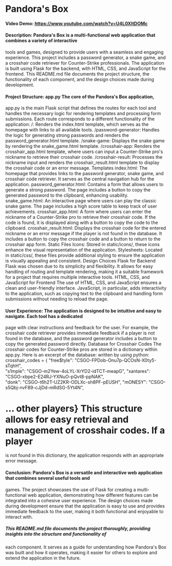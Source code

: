# Pandora's Box
#### Video Demo:  <https://www.youtube.com/watch?v=U4L0XltDOMc>
#### Description: Pandora's Box is a multi-functional web application that combines a variety of interactive
tools and games, designed to provide users with a seamless and engaging experience. This project includes a password 
generator, a snake game, and a crosshair code retriever for Counter-Strike professionals. The application is built 
using Flask for the backend, with HTML, CSS, and JavaScript for the frontend. This README.md file documents the 
project structure, the functionality of each component, and the design choices made during development.

#### Project Structure: app.py The core of the Pandora's Box application, 
app.py is the main Flask script that defines the routes for each tool and handles the necessary logic for 
rendering templates and processing form submissions. Each route corresponds to a different functionality of the 
application: /: Renders the index.html template, which serves as the homepage with links to all available tools. 
/password-generator: Handles the logic for generating strong passwords and renders the password_generator.html 
template. /snake-game: Displays the snake game by rendering the snake_game.html template. /crosshair-app: 
Renders the crosshair_app.html template, where users can input a Counter-Strike pro's nickname to retrieve their 
crosshair code. /crosshair-result: Processes the nickname input and renders the crosshair_result.html template to 
display the crosshair code or an error message. Templates index.html: The homepage that provides links to the 
password generator, snake game, and crosshair code retriever. It serves as the central navigation hub for the 
application. password_generator.html: Contains a form that allows users to generate a strong password. The page 
includes a button to copy the generated password to the clipboard, enhancing usability. snake_game.html: An 
interactive page where users can play the classic snake game. The page includes a high score table to keep 
track of user achievements. crosshair_app.html: A form where users can enter the nickname of a Counter-Strike 
pro to retrieve their crosshair code. If the code is found, it is displayed along with a button to copy the 
code to the clipboard. crosshair_result.html: Displays the crosshair code for the entered nickname or an error 
message if the player is not found in the database. It includes a button to copy the crosshair code and a button 
to return to the crosshair app form. Static Files Icons: Stored in static/icons/, these icons enhance the visual 
representation of the application. Stylesheets: Located in static/css/, these files provide additional styling to 
ensure the application is visually appealing and consistent. Design Choices Flask for Backend Flask was chosen due 
to its simplicity and flexibility. It allows for easy handling of routing and template rendering, making it a 
suitable framework for a project that requires multiple interactive tools. HTML, CSS, and JavaScript for Frontend 
The use of HTML, CSS, and JavaScript ensures a clean and user-friendly interface. JavaScript, in particular, adds 
interactivity to the application, such as copying text to the clipboard and handling form submissions without needing to reload the page.

#### User Experience: The application is designed to be intuitive and easy to navigate. Each tool has a dedicated 
page with clear instructions and feedback for the user. For example, the crosshair code retriever provides immediate 
feedback if a player is not found in the database, and the password generator includes a button to copy the generated 
password directly. Database for Crosshair Codes The crosshair codes for Counter-Strike pros are stored in a dictionary 
within app.py. 
Here is an excerpt of the database: written by using python: 
crosshair_codes = {    "free$tyle": "CSGO-FPDob-Onu7p-QCOsN-X0ty5-sTqhH",     
"s1mple": "CSGO-m2Yew-4oLYL-XrYD2-idTCT-meapG",     "xantares": "CSGO-xbpe2-E24RJ-YXNuO-pQvt8-ppNAK",     
"donk": "CSGO-t6h2T-UZ2KR-ODLXc-sh8PF-pEUSH",   "mONESY": "CSGO-s5Qbj-nvF89-cJjDd-mRdSG-5Yt4N",     
# ... other players} This structure allows for easy retrieval and management of crosshair codes. If a player 
is not found in this dictionary, the application responds with an appropriate error message.

#### Conclusion: Pandora's Box is a versatile and interactive web application that combines several useful tools and 
games. The project showcases the use of Flask for creating a multi-functional web application, demonstrating how 
different features can be integrated into a cohesive user experience. The design choices made during development 
ensure that the application is easy to use and provides immediate feedback to the user, making it both functional and 
enjoyable to interact with.

##### This README.md file documents the project thoroughly, providing insights into the structure and functionality of 
each component. It serves as a guide for understanding how Pandora's Box was built and how it operates, making it easier
for others to explore and extend the application in the future.
